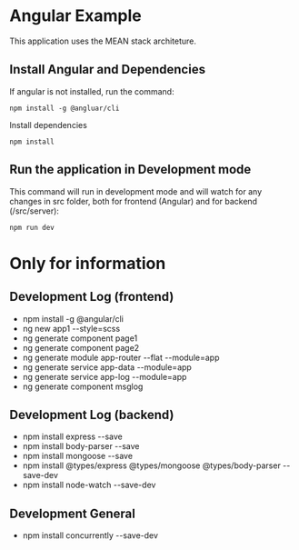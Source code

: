 # Angular Example

This application uses the MEAN stack architeture.

## Install Angular and Dependencies

If angular is not installed, run the command:

`npm install -g @angluar/cli`

Install dependencies

`npm install`

## Run the application in Development mode

This command will run in development mode and will watch for any changes in src folder, both for frontend (Angular) and for backend (/src/server):

`npm run dev`


# Only for information

## Development Log (frontend)
- npm install -g @angular/cli
- ng new app1 --style=scss
- ng generate component page1
- ng generate component page2
- ng generate module app-router --flat --module=app
- ng generate service app-data --module=app
- ng generate service app-log --module=app
- ng generate component msglog

## Development Log (backend)
- npm install express --save
- npm install body-parser --save
- npm install mongoose --save
- npm install @types/express @types/mongoose @types/body-parser --save-dev
- npm install node-watch --save-dev

## Development General
- npm install concurrently --save-dev